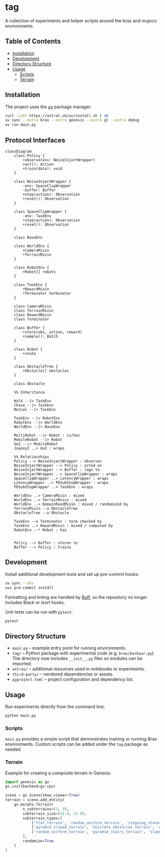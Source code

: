 # tag

A collection of experiments and helper scripts around the brax and mujoco environments.

## Table of Contents
- [Installation](#installation)
- [Development](#development)
- [Directory Structure](#directory-structure)
- [Usage](#usage)
  - [Scripts](#scripts)
  - [Terrain](#terrain)

## Installation

The project uses the [uv](https://github.com/astral-sh/uv) package manager.

```bash
curl -LsSf https://astral.sh/uv/install.sh | sh
uv sync --extra brax --extra genesis --extra gl --extra debug
uv run main.py
```

## Protocol Interfaces

```mermaid
classDiagram
    class Policy {
        +observe(env: NoiseInjectWrapper)
        +act(): Action
        +train(data): void
    }

    class NoiseInjectWrapper {
        -env: SpaceClipWrapper
        -buffer: Buffer
        +step(action): Observation
        +reset(): Observation
    }

    class SpaceClipWrapper {
        -env: TaskEnv
        +step(action): Observation
        +reset(): Observation
    }

    class BaseEnv

    class WorldEnv {
        +CameraMixin
        +TerrainMixin
    }

    class RobotEnv {
        +Robot[] robots
    }

    class TaskEnv {
        +RewardMixin
        +Terminator terminator
    }

    class CameraMixin
    class TerrainMixin
    class RewardMixin
    class Terminator

    class Buffer {
        +store(obs, action, reward)
        +sample(): Batch
    }

    class Robot {
        +state
    }

    class ObstacleTree {
        +Obstacle[] obstacles
    }

    class Obstacle

    %% Inheritance

    Walk --|> TaskEnv
    Chase --|> TaskEnv
    Mutual --|> TaskEnv

    TaskEnv --|> RobotEnv
    RobotEnv --|> WorldEnv
    WorldEnv --|> BaseEnv

    MultiRobot --|> Robot : is/has
    MobileRobot --|> Robot
    Go2 --|> MobileRobot
    JoyGoy2 ..> Go2 : wraps

    %% Relationships
    Policy --> NoiseInjectWrapper : observes
    NoiseInjectWrapper --> Policy : acted on
    NoiseInjectWrapper --> Buffer : logs to
    NoiseInjectWrapper ..> SpaceClipWrapper : wraps
    SpaceClipWrapper ..> LatencyWrapper : wraps
    LatencyWrapper ..> PDSubStepWrapper : wraps
    PDSubStepWrapper ..> TaskEnv : wraps

    WorldEnv ..> CameraMixin : mixed
    WorldEnv ..> TerrainMixin : mixed
    WorldEnv ..> DomainRandMixin : mixed / randomized by
    TerrainMixin --o ObstacleTree
    ObstacleTree --o Obstacle

    TaskEnv --o Terminator : term checked by
    TaskEnv ..> RewardMixin : mixed / computed by
    RobotEnv --* Robot : has


    Policy --> Buffer : stores to
    Buffer --> Policy : trains
```

## Development

Install additional development tools and set up pre-commit hooks:

```bash
uv sync --dev
uvx pre-commit install
```

Formatting and linting are handled by [Ruff](https://docs.astral.sh/ruff/), so
the repository no longer includes Black or Isort hooks.

Unit tests can be run with `pytest`:

```bash
pytest
```

## Directory Structure

- `main.py` – example entry point for running environments.
- `tag/` – Python package with experimental code (e.g. `brax/barkour.py`). The
  directory now includes `__init__.py` files so modules can be imported.
- `extras/` – additional resources used in notebooks or experiments.
- `third-party/` – vendored dependencies or assets.
- `pyproject.toml` – project configuration and dependency list.

## Usage

Run experiments directly from the command line:

```bash
python main.py
```

### Scripts

`main.py` provides a simple script that demonstrates training or running Brax environments. Custom scripts can be added under the `tag` package as needed.

### Terrain

Example for creating a composite terrain in Genesis:

```python
import genesis as gs
gs.init(backend=gs.cpu)

scene = gs.Scene(show_viewer=True)
terrain = scene.add_entity(
    gs.morphs.Terrain(
        n_subterrains=(3, 3),
        subterrain_size=(12.0, 12.0),
        subterrain_types=[
            ['flat_terrain', 'random_uniform_terrain', 'stepping_stones_terrain'],
            ['pyramid_sloped_terrain', 'discrete_obstacles_terrain', 'wave_terrain'],
            ['random_uniform_terrain', 'pyramid_stairs_terrain', 'sloped_terrain']
        ],
        randomize=True
    )
)
```
